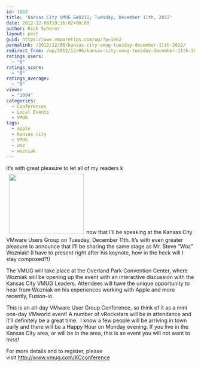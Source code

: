 ```yaml
---
id: 1862
title: 'Kansas City VMUG &#8211; Tuesday, December 11th, 2012'
date: 2012-12-06T19:16:02+00:00
author: Rick Scherer
layout: post
guid: https://www.vmwaretips.com/wp/?p=1862
permalink: /2012/12/06/kansas-city-vmug-tuesday-december-11th-2012/
redirect_from: /wp/2012/12/06/kansas-city-vmug-tuesday-december-11th-2012/
ratings_users:
  - "0"
ratings_score:
  - "0"
ratings_average:
  - "0"
views:
  - "1004"
categories:
  - Conferences
  - Local Events
  - VMUG
tags:
  - apple
  - kansas city
  - VMUG
  - woz
  - wozniak
---
```

It&#8217;s with great pleasure to let all of my readers k<img class="alignright" style="border: 0px; margin: 7px;" title="Wozniak" src="http://kcvmug.com/storage/post-collateral/woz.jpg?__SQUARESPACE_CACHEVERSION=1354310737595" alt="" width="200" height="161" />now that I&#8217;ll be speaking at the Kansas City VMware Users Group on Tuesday, December 11th. It&#8217;s with even greater pleasure to announce that I&#8217;ll be sharing the same stage as Mr. Steve &#8220;Woz&#8221; Wozniak! (I have to present right after his keynote, how in the heck will I stay composed?!)

The VMUG will take place at the Overland Park Convention Center, where Wozniak will be opening up the event with an interactive discussion with the Kansas City VMUG Leaders. Attendees will have the unique opportunity to hear from Wozniak on his experiences working with Apple and more recently, Fusion-io.

This is an all-day VMware User Group Conference, so think of it as a mini one-day VMworld event! A number of vRockstars will be in attendance and it&#8217;ll definitely be a great time.  I know a few people will be arriving in town early and there will be a Happy Hour on Monday evening. If you live in the Kansas City area, or will be in the area, this is an event you will not want to miss!

For more details and to register, please visit <a href="http://www.vmug.com/KCconference" target="_blank">http://www.vmug.com/KCconference</a>